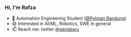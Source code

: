 ### Hi, I'm Rafza

- 🔭 Automation Engineering Student ([@Polman Bandung](https://polman-bandung.ac.id/))
- 😄 Interested in AI/ML, Robotics, SWE in general 
- 📫 Reach me: twitter [@garisbaru](https://twitter.com/garisbaru)
